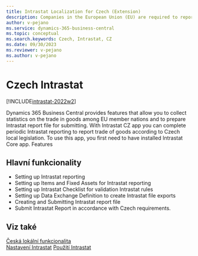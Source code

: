 ```yaml
---
title: Intrastat Localization for Czech (Extension)  
description: Companies in the European Union (EU) are required to report trade with other countries/regions in the EU through Intrastat reporting or VAT Information Exchange System.
author: v-pejano
ms.service: dynamics-365-business-central
ms.topic: conceptual
ms.search.keywords: Czech, Intrastat, CZ
ms.date: 09/30/2023
ms.reviewer: v-pejano
ms.author: v-pejano
---
```


# Czech Intrastat

[!INCLUDE[intrastat-2022w2](../../includes/intrastat-2022w2.md)]

Dynamics 365 Business Central provides features that allow you to collect statistics on the trade in goods among EU member nations and to prepare Intrastat report file for submitting. With Intrastat CZ app you can complete periodic Intrastat reporting to report trade of goods according to Czech local legislation. To use this app, you first need to have installed Intrastat Core app.
Features

## Hlavní funkcionality

- Setting up Intrastat reporting
- Setting up Items and Fixed Assets for Intrastat reporting
- Setting up Intrastat Checklist for validation Intrastat rules
- Setting up Data Exchange Definition to create Intrastat file exports
- Creating and Submitting Intrastat report file
- Submit Intrastat Report in accordance with Czech requirements.

## Viz také

[Česká lokální funkcionalita](czech-local-functionality.md)  
[Nastavení Intrastat](../../finance-how-setup-report-intrastat.md)
[Použití Intrastat](../../finance-how-report-intrastat.md)